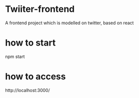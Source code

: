 # Twiiter-frontend
A frontend project which is modelled on twitter, based on react

# how to start
npm start

# how to access
http://localhost:3000/